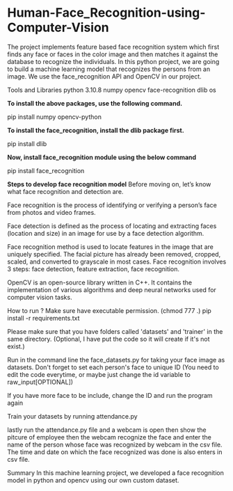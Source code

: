 # Human-Face_Recognition-using-Computer-Vision
The project implements feature based face recognition system which first finds any face or faces in the color image and then matches it against the database to recognize the individuals.
In this python project, we are going to build a machine learning model that recognizes the persons from an image. We use the face_recognition API and OpenCV in our project.

Tools and Libraries
python 3.10.8
numpy
opencv
face-recognition
dlib
os

**To install the above packages, use the following command.**

pip install numpy opencv-python

**To install the face_recognition, install the dlib package first.**

pip install dlib

**Now, install face_recognition module using the below command**

pip install face_recognition

**Steps to develop face recognition model**
Before moving on, let’s know what face recognition and detection are.

Face recognition is the process of identifying or verifying a person’s face from photos and video frames.

Face detection is defined as the process of locating and extracting faces (location and size) in an image for use by a face detection algorithm.

Face recognition method is used to locate features in the image that are uniquely specified. The facial picture has already been removed, cropped, scaled, and converted to grayscale in most cases. Face recognition involves 3 steps: face detection, feature extraction, face recognition.

OpenCV is an open-source library written in C++. It contains the implementation of various algorithms and deep neural networks used for computer vision tasks.

How to run ?
Make sure have executable permission. (chmod 777 .)
pip install -r requirements.txt

Please make sure that you have folders called 'datasets' and 'trainer' in the same directory. (Optional, I have put the code so it will create if it's not exist.)

Run in the command line the face_datasets.py for taking your face image as datasets. Don't forget to set each person's face to unique ID (You need to edit the code everytime, or maybe just change the id variable to raw_input[OPTIONAL])

If you have more face to be include, change the ID and run the program again

Train your datasets by running attendance.py

lastly run the attendance.py file and a webcam is open then show the pitcure of employee then the webcam recognize the face and enter the name of the person whose face was recognized by webcam in the csv file.
The time and date on which the face recognized was done is also enters in csv file.



Summary
In this machine learning project, we developed a face recognition model in python and opencv using our own custom dataset.
